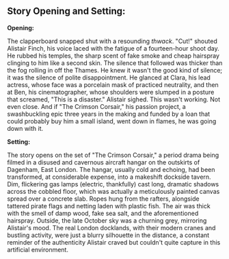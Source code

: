 ## Story Opening and Setting:

**Opening:**

The clapperboard snapped shut with a resounding *thwack*. "Cut!" shouted Alistair Finch, his voice laced with the fatigue of a fourteen-hour shoot day. He rubbed his temples, the sharp scent of fake smoke and cheap hairspray clinging to him like a second skin. The silence that followed was thicker than the fog rolling in off the Thames. He knew it wasn't the good kind of silence; it was the silence of polite disappointment. He glanced at Clara, his lead actress, whose face was a porcelain mask of practiced neutrality, and then at Ben, his cinematographer, whose shoulders were slumped in a posture that screamed, "This is a disaster." Alistair sighed. This wasn't working. Not even close. And if "The Crimson Corsair," his passion project, a swashbuckling epic three years in the making and funded by a loan that could probably buy him a small island, went down in flames, he was going down with it.

**Setting:**

The story opens on the set of "The Crimson Corsair," a period drama being filmed in a disused and cavernous aircraft hangar on the outskirts of Dagenham, East London. The hangar, usually cold and echoing, had been transformed, at considerable expense, into a makeshift dockside tavern. Dim, flickering gas lamps (electric, thankfully) cast long, dramatic shadows across the cobbled floor, which was actually a meticulously painted canvas spread over a concrete slab. Ropes hung from the rafters, alongside tattered pirate flags and netting laden with plastic fish. The air was thick with the smell of damp wood, fake sea salt, and the aforementioned hairspray. Outside, the late October sky was a churning grey, mirroring Alistair's mood. The real London docklands, with their modern cranes and bustling activity, were just a blurry silhouette in the distance, a constant reminder of the authenticity Alistair craved but couldn't quite capture in this artificial environment.
